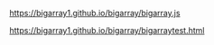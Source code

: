
https://bigarray1.github.io/bigarray/bigarray.js

https://bigarray1.github.io/bigarray/bigarraytest.html
